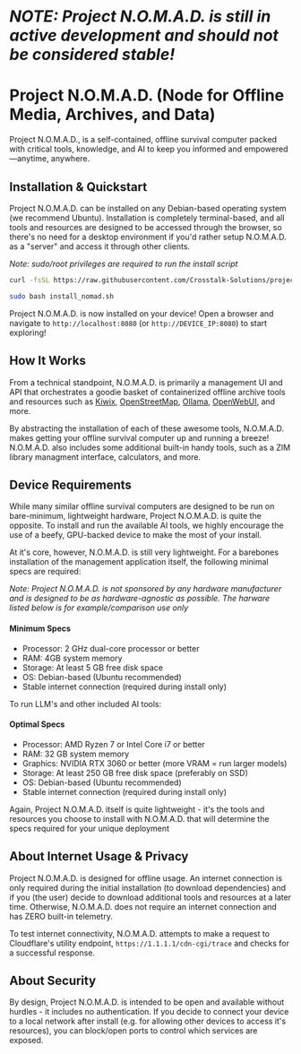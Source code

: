 # *NOTE: Project N.O.M.A.D. is still in active development and should not be considered stable!*
# Project N.O.M.A.D. (Node for Offline Media, Archives, and Data)
Project N.O.M.A.D., is a self-contained, offline survival computer packed with critical tools, knowledge, and AI to keep you informed and empowered—anytime, anywhere.

## Installation & Quickstart
Project N.O.M.A.D. can be installed on any Debian-based operating system (we recommend Ubuntu). Installation is completely terminal-based, and all tools and resources are designed to be accessed through the browser, so there's no need for a desktop environment if you'd rather setup N.O.M.A.D. as a "server" and access it through other clients.

*Note: sudo/root privileges are required to run the install script*

```bash
curl -fsSL https://raw.githubusercontent.com/Crosstalk-Solutions/project-nomad/refs/heads/master/install/install_nomad.sh -o install_nomad.sh
```

```bash
sudo bash install_nomad.sh
```

Project N.O.M.A.D. is now installed on your device! Open a browser and navigate to `http://localhost:8080` (or `http://DEVICE_IP:8080`) to start exploring!

## How It Works
From a technical standpoint, N.O.M.A.D. is primarily a management UI and API that orchestrates a goodie basket of containerized offline archive tools and resources such as 
[Kiwix](https://kiwix.org/), [OpenStreetMap](https://www.openstreetmap.org/), [Ollama](https://ollama.com/), [OpenWebUI](https://openwebui.com/), and more.

By abstracting the installation of each of these awesome tools, N.O.M.A.D. makes getting your offline survival computer up and running a breeze! N.O.M.A.D. also includes some additional built-in handy tools, such as a ZIM library managment interface, calculators, and more.

## Device Requirements
While many similar offline survival computers are designed to be run on bare-minimum, lightweight hardware, Project N.O.M.A.D. is quite the opposite. To install and run the
available AI tools, we highly encourage the use of a beefy, GPU-backed device to make the most of your install.

At it's core, however, N.O.M.A.D. is still very lightweight. For a barebones installation of the management application itself, the following minimal specs are required:

*Note: Project N.O.M.A.D. is not sponsored by any hardware manufacturer and is designed to be as hardware-agnostic as possible. The harware listed below is for example/comparison use only*

#### Minimum Specs
- Processor: 2 GHz dual-core processor or better
- RAM: 4GB system memory
- Storage: At least 5 GB free disk space
- OS: Debian-based (Ubuntu recommended)
- Stable internet connection (required during install only)

To run LLM's and other included AI tools:

#### Optimal Specs
- Processor: AMD Ryzen 7 or Intel Core i7 or better
- RAM: 32 GB system memory
- Graphics: NVIDIA RTX 3060 or better (more VRAM = run larger models)
- Storage: At least 250 GB free disk space (preferably on SSD)
- OS: Debian-based (Ubuntu recommended)
- Stable internet connection (required during install only)

Again, Project N.O.M.A.D. itself is quite lightweight - it's the tools and resources you choose to install with N.O.M.A.D. that will determine the specs required for your unique deployment

## About Internet Usage & Privacy
Project N.O.M.A.D. is designed for offline usage. An internet connection is only required during the initial installation (to download dependencies) and if you (the user) decide to download additional tools and resources at a later time. Otherwise, N.O.M.A.D. does not require an internet connection and has ZERO built-in telemetry.

To test internet connectivity, N.O.M.A.D. attempts to make a request to Cloudflare's utility endpoint, `https://1.1.1.1/cdn-cgi/trace` and checks for a successful response.

## About Security
By design, Project N.O.M.A.D. is intended to be open and available without hurdles - it includes no authentication. If you decide to connect your device to a local network after install (e.g. for allowing other devices to access it's resources), you can block/open ports to control which services are exposed.
